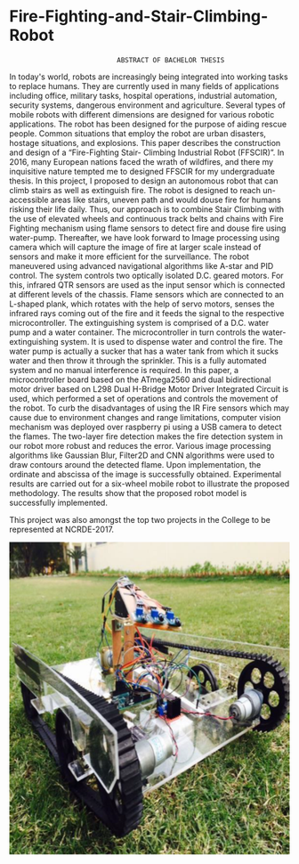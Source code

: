 # Fire-Fighting-and-Stair-Climbing-Robot

                               ABSTRACT OF BACHELOR THESIS

In today&#39;s world, robots are increasingly being integrated into working tasks to replace
humans. They are currently used in many fields of applications including office, military
tasks, hospital operations, industrial automation, security systems, dangerous environment
and agriculture. Several types of mobile robots with different dimensions are designed for
various robotic applications. The robot has been designed for the purpose of aiding rescue
people. Common situations that employ the robot are urban disasters, hostage situations, and
explosions. This paper describes the construction and design of a “Fire-Fighting Stair-
Climbing Industrial Robot (FFSCIR)”.
In 2016, many European nations faced the wrath of wildfires, and there my inquisitive nature
tempted me to designed FFSCIR for my undergraduate thesis. In this project, I proposed to
design an autonomous robot that can climb stairs as well as extinguish fire. The robot is
designed to reach un-accessible areas like stairs, uneven path and would douse fire for
humans risking their life daily. Thus, our approach is to combine Stair Climbing with the use
of elevated wheels and continuous track belts and chains with Fire Fighting mechanism using
flame sensors to detect fire and douse fire using water-pump. Thereafter, we have look
forward to Image processing using camera which will capture the image of fire at larger scale
instead of sensors and make it more efficient for the surveillance.
The robot maneuvered using advanced navigational algorithms like A-star and PID control.
The system controls two optically isolated D.C. geared motors. For this, infrared QTR
sensors are used as the input sensor which is connected at different levels of the chassis.
Flame sensors which are connected to an L-shaped plank, which rotates with the help of
servo motors, senses the infrared rays coming out of the fire and it feeds the signal to the
respective microcontroller. The extinguishing system is comprised of a D.C. water pump and
a water container. The microcontroller in turn controls the water-extinguishing system. It is
used to dispense water and control the fire. The water pump is actually a sucker that has a
water tank from which it sucks water and then throw it through the sprinkler. This is a fully
automated system and no manual interference is required.
In this paper, a microcontroller board based on the ATmega2560 and dual bidirectional motor
driver based on L298 Dual H-Bridge Motor Driver Integrated Circuit is used, which
performed a set of operations and controls the movement of the robot. To curb the
disadvantages of using the IR Fire sensors which may cause due to environment changes and
range limitations, computer vision mechanism was deployed over raspberry pi using a USB
camera to detect the flames. The two-layer fire detection makes the fire detection system in
our robot more robust and reduces the error. Various image processing algorithms like
Gaussian Blur, Filter2D and CNN algorithms were used to draw contours around the detected
flame. Upon implementation, the ordinate and abscissa of the image is successfully obtained.
Experimental results are carried out for a six-wheel mobile robot to illustrate the proposed
methodology. The results show that the proposed robot model is successfully implemented.

This project was also amongst the top two projects in the College to be represented at
NCRDE-2017.


 ![Image description](https://github.com/ShounakCy/Fire-Fighting-and-Stair-Climbing-Robot/blob/main/Picture3.png)
